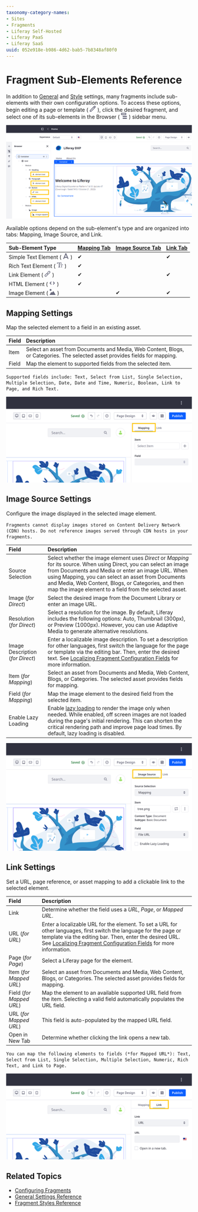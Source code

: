```yaml
---
taxonomy-category-names:
- Sites
- Fragments
- Liferay Self-Hosted
- Liferay PaaS
- Liferay SaaS
uuid: 052e918e-b986-4d62-bab5-7b8348af80f0
---
```

# Fragment Sub-Elements Reference

In addition to [General](./general-settings-reference.md) and [Style](./styles-reference.md) settings, many fragments include sub-elements with their own configuration options. To access these options, begin editing a page or template ( ![Edit Icon](../../../../../images/icon-edit.png) ), click the desired fragment, and select one of its sub-elements in the Browser ( ![Browser Icon](../../../../../images/icon-hierarchy.png) ) sidebar menu.

![Many fragments include sub-elements with their own configuration options.](./fragment-sub-elements-reference/images/01.png)

Available options depend on the sub-element's type and are organized into tabs: Mapping, Image Source, and Link.

| Sub-Element Type | [Mapping Tab](#mapping-settings) | [Image Source Tab](#image-source-settings) | [Link Tab](#link-settings) |
| :--- | :--- | :--- | :--- |
| Simple Text Element ( ![Simple Text Icon](../../../../../images/icon-text2.png) ) | &#10004; | | &#10004; |
| Rich Text Element ( ![Rich Text Icon](../../../../../images/icon-text.png) ) | &#10004; | | |
| Link Element ( ![Link Icon](../../../../../images/icon-link.png) ) | &#10004; | | &#10004; |
| HTML Element ( ![HTML Icon](../../../../../images/icon-code.png) ) | &#10004; | | |
| Image Element ( ![Image Icon](../../../../../images/icon-picture.png) ) | | &#10004; | &#10004; |

## Mapping Settings

Map the selected element to a field in an existing asset.

| Field | Description |
| :--- | :--- |
| Item  | Select an asset from Documents and Media, Web Content, Blogs, or Categories. The selected asset provides fields for mapping. |
| Field | Map the element to supported fields from the selected item. |

```{note}
Supported fields include: Text, Select from List, Single Selection, Multiple Selection, Date, Date and Time, Numeric, Boolean, Link to Page, and Rich Text.
```

![Access a sub-element's Mapping settings in the Browser panel of the editing sidebar menu.](./fragment-sub-elements-reference/images/02.png)

## Image Source Settings

Configure the image displayed in the selected image element.

```{warning}
Fragments cannot display images stored on Content Delivery Network (CDN) hosts. Do not reference images served through CDN hosts in your fragments. 
```

| Field | Description |
| :--- | :--- |
| Source Selection | Select whether the image element uses *Direct* or *Mapping* for its source. When using Direct, you can select an image from Documents and Media or enter an image URL. When using Mapping, you can select an asset from Documents and Media, Web Content, Blogs, or Categories, and then map the image element to a field from the selected asset. |
| Image (*for Direct*) | Select the desired image from the Document Library or enter an image URL. |
| Resolution (*for Direct*) | Select a resolution for the image. By default, Liferay includes the following options: Auto, Thumbnail (300px), or Preview (1000px). However, you can use Adaptive Media to generate alternative resolutions. <!--TASK: Link to article when finished.--> |
| Image Description (*for Direct*) | Enter a localizable image description. To set a description for other languages, first switch the language for the page or template via the editing bar. Then, enter the desired text. See [Localizing Fragment Configuration Fields](./localizing-fragment-configuration-fields.md) for more information. |
| Item (*for Mapping*) | Select an asset from Documents and Media, Web Content, Blogs, or Categories. The selected asset provides fields for mapping. |
| Field (*for Mapping*) | Map the image element to the desired field from the selected item. |
| Enable Lazy Loading | Enable [lazy loading](https://developer.mozilla.org/en-US/docs/Web/Performance/Lazy_loading) to render the image only when needed. While enabled, off screen images are not loaded during the page's initial rendering. This can shorten the critical rendering path and improve page load times. By default, lazy loading is disabled. |

![Access a sub-element's Image Source settings in the Browser panel of the editing sidebar menu.](./fragment-sub-elements-reference/images/03.png)

## Link Settings

Set a URL, page reference, or asset mapping to add a clickable link to the selected element.

| Field | Description |
| :--- | :--- |
| Link | Determine whether the field uses a *URL*, *Page*, or *Mapped URL*. |
| URL (*for URL*) | Enter a localizable URL for the element. To set a URL for other languages, first switch the language for the page or template via the editing bar. Then, enter the desired URL. See [Localizing Fragment Configuration Fields](./localizing-fragment-configuration-fields.md) for more information. |
| Page (*for Page*) | Select a Liferay page for the element. |
| Item (*for Mapped URL*) | Select an asset from Documents and Media, Web Content, Blogs, or Categories. The selected asset provides fields for mapping. |
| Field (*for Mapped URL*) | Map the element to an available supported URL field from the item. Selecting a valid field automatically populates the URL field. |
| URL (*for Mapped URL*) | This field is auto-populated by the mapped URL field. |
| Open in New Tab | Determine whether clicking the link opens a new tab. |

```{note}
You can map the following elements to fields (*for Mapped URL*): Text, Select from List, Single Selection, Multiple Selection, Numeric, Rich Text, and Link to Page.
```

![Access a sub-element's Link settings in the Browser panel of the editing sidebar menu.](./fragment-sub-elements-reference/images/04.png)

## Related Topics

* [Configuring Fragments](../configuring-fragments.md)
* [General Settings Reference](./general-settings-reference.md)
* [Fragment Styles Reference](./styles-reference.md)
